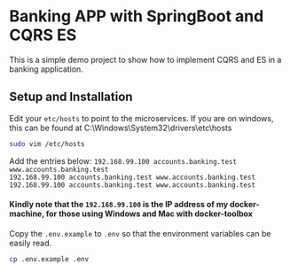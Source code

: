 # Banking APP with SpringBoot and CQRS ES

This is a simple demo project to show how to implement CQRS and ES in a banking application.

## Setup and Installation

Edit your `etc/hosts` to point to the microservices. If you are on windows, this can be found at C:\Windows\System32\drivers\etc\hosts

```bash
sudo vim /etc/hosts
```

Add the entries below:
`192.168.99.100 accounts.banking.test www.accounts.banking.test`  
`192.168.99.100 accounts.banking.test www.accounts.banking.test`  
`192.168.99.100 accounts.banking.test www.accounts.banking.test`  

#### Kindly note that the `192.168.99.100` is the IP address of my docker-machine, for those using Windows and Mac with docker-toolbox

Copy the `.env.example` to `.env` so that the environment variables can be easily read.

```bash
cp .env.example .env
```
